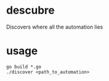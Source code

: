 # descubre
Discovers where all the automation lies

# usage

    go build *.go
    ./discover <path_to_automation>

